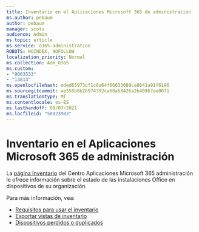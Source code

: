 ```yaml
---
title: Inventario en el Aplicaciones Microsoft 365 de administración
ms.author: pebaum
author: pebaum
manager: scotv
audience: Admin
ms.topic: article
ms.service: o365-administration
ROBOTS: NOINDEX, NOFOLLOW
localization_priority: Normal
ms.collection: Adm_O365
ms.custom:
- "9003533"
- "13813"
ms.openlocfilehash: eded65973cf1c8a64f66633089ca8641a91f6196
ms.sourcegitcommit: ae556b6b26974392ca68a68426a2b40967ae0071
ms.translationtype: MT
ms.contentlocale: es-ES
ms.lasthandoff: 09/07/2021
ms.locfileid: "58923983"
---
```

# <a name="inventory-in-microsoft-365-apps-admin-center"></a>Inventario en el Aplicaciones Microsoft 365 de administración

La [página Inventario](https://docs.microsoft.com/deployoffice/admincenter/inventory) del Centro Aplicaciones Microsoft 365 administración le ofrece información sobre el estado de las instalaciones Office en dispositivos de su organización. 

Para más información, vea:

- [Requisitos para usar el inventario](https://docs.microsoft.com/deployoffice/admincenter/inventory#requirements-for-using-inventory)
- [Exportar vistas de inventario](https://docs.microsoft.com/deployoffice/admincenter/inventory#export-inventory-views)
- [Dispositivos perdidos o duplicados](https://docs.microsoft.com/deployoffice/admincenter/inventory#missing-or-duplicate-devices)